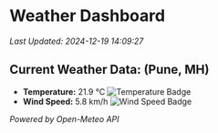 
# Weather Dashboard

_Last Updated: 2024-12-19 14:09:27_

## Current Weather Data: (Pune, MH)
- **Temperature:** 21.9 °C ![Temperature Badge](https://img.shields.io/badge/Temperature-Medium%20Temp-green)
- **Wind Speed:** 5.8 km/h ![Wind Speed Badge](https://img.shields.io/badge/Wind%20Speed-Low%20Wind-blue)

*Powered by Open-Meteo API*
